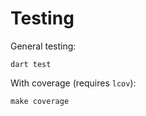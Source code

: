 # Testing

General testing:

```
dart test
```

With coverage (requires `lcov`):

```
make coverage
```
